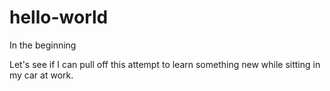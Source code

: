 # hello-world
In the beginning

Let's see if I can pull off this attempt to learn something new while sitting in my car at work.
